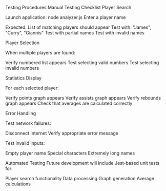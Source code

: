 Testing Procedures
Manual Testing Checklist
Player Search

Launch application: node analyzer.js
Enter a player name

Expected: List of matching players should appear
Test with: "James", "Curry", "Giannis"
Test with partial names
Test with invalid names



Player Selection

When multiple players are found:

Verify numbered list appears
Test selecting valid numbers
Test selecting invalid numbers



Statistics Display

For each selected player:

Verify points graph appears
Verify assists graph appears
Verify rebounds graph appears
Check that averages are calculated correctly



Error Handling

Test network failures:

Disconnect internet
Verify appropriate error message


Test invalid inputs:

Empty player name
Special characters
Extremely long names



Automated Testing
Future development will include Jest-based unit tests for:

Player search functionality
Data processing
Graph generation
Average calculations
